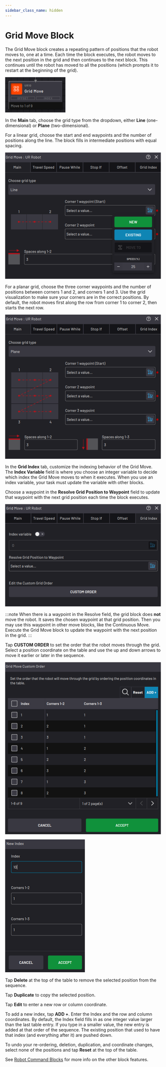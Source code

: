 ```yaml
---
sidebar_class_name: hidden
---
```


# Grid Move Block

The Grid Move block creates a repeating pattern of positions that the robot moves to, one at a time. Each time the block executes, the robot moves to the next position in the grid and then continues to the next block. This continues until the robot has moved to all the positions \(which prompts it to restart at the beginning of the grid\).

![](../Images/TaskCanvasBlockGlossary/Robot-Grid-Block.png)

In the **Main** tab, choose the grid type from the dropdown, either **Line** \(one-dimensional\) or **Plane** \(two-dimensional\).

For a linear grid, choose the start and end waypoints and the number of positions along the line. The block fills in intermediate positions with equal spacing.

![](../Images/TaskCanvasBlockGlossary/Robot-Grid-Settings-Main-Line-Add.png)

For a planar grid, choose the three corner waypoints and the number of positions between corners 1 and 2, and corners 1 and 3. Use the grid visualization to make sure your corners are in the correct positions. By default, the robot moves first along the row from corner 1 to corner 2, then starts the next row.

![](../Images/TaskCanvasBlockGlossary/Robot-Grid-Settings-Main-Plane.png)

In the **Grid Index** tab, customize the indexing behavior of the Grid Move. The **Index Variable** field is where you choose an integer variable to decide which index the Grid Move moves to when it executes. When you use an index variable, your task must update the variable with other blocks.

Choose a waypoint in the **Resolve Grid Position to Waypoint** field to update that waypoint with the next grid position each time the block executes.

![](../Images/TaskCanvasBlockGlossary/Robot-Grid-Settings-GridIndex.png)

:::note
When there is a waypoint in the Resolve field, the grid block does **not** move the robot. It saves the chosen waypoint at that grid position. Then you may use this waypoint in other move blocks, like the Continuous Move. Execute the Grid Move block to update the waypoint with the next position in the grid.
:::

Tap **CUSTOM ORDER** to set the order that the robot moves through the grid. Select a position coordinate on the table and use the up and down arrows to move it earlier or later in the sequence.

![](../Images/TaskCanvasBlockGlossary/Robot-Grid-Settings-GridIndex-CustomGridOrder.png)

![](../Images/TaskCanvasBlockGlossary/Robot-Grid-Settings-GridIndex-CustomGridOrder-AddIndex.png)

Tap **Delete** at the top of the table to remove the selected position from the sequence.

Tap **Duplicate** to copy the selected position.

Tap **Edit** to enter a new row or column coordinate.

To add a new index, tap **ADD +**. Enter the Index and the row and column coordinates. By default, the Index field fills in as one integer value larger than the last table entry. If you type in a smaller value, the new entry is added at that order of the sequence. The existing position that used to have that index \(and everything after it\) are pushed down.

To undo your re-ordering, deletion, duplication, and coordinate changes, select none of the positions and tap **Reset** at the top of the table.

See [Robot Command Blocks](Robot-Overview.md) for more info on the other block features.


